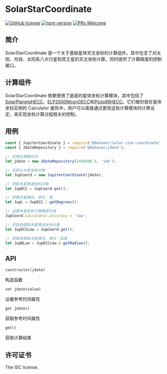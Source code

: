 # SolarStarCoordinate

[![GitHub license](https://img.shields.io/badge/license-MIT-brightgreen.svg)](#) [![npm version](https://img.shields.io/npm/v/react.svg?style=flat)](https://www.npmjs.com/package/@behaver/solar-star-coordinate) [![PRs Welcome](https://img.shields.io/badge/PRs-welcome-brightgreen.svg)](#)

## 简介

SolarStarCoordinate 是一个关于基础星体天文坐标的计算组件。其中包含了对太阳、月球、太阳系八大行星和冥王星的天文坐标计算，同时提供了计算精度的控制接口。

## 计算组件

SolarStarCoordinate 依赖使用了底层的星体坐标计算模块，其中包括了[SolarPlanetsHECC](https://github.com/behaver/solar-planets-hecc)、[ELP2000MoonGECC](https://github.com/behaver/elp2000-moon-gecc)和[Pluto99HECC](https://github.com/behaver/pluto99-hecc)。它们被封装在星体坐标实例的 Calculator 属性中，用户可以直接通过更改这些计算模块的计算设定，来实现坐标计算过程相关的控制。

## 用例

```js
const { JupiterCoordinate } = require('@behaver/solar-star-coordinate');
const { JDateRepository } = require('@behaver/jdate');

// 实例化儒略时间
let jdate = new JDateRepository(2448908.5, 'jde');

// 实例化木星坐标对象
let JupCoord = new JupiterCoordinate(jdate);

// 获取木星黄道坐标对象
let JupECC = JupCoord.get();

// 获取木星黄经，单位：度
let JupL = JupECC.l.getDegrees();

// 设置木星坐标计算精度为低
JupCoord.Calculator.accuracy = 'low';

// 获取低精度木星黄道坐标对象
let JupECCLow = JupCoord.get();

// 获取低精度木星黄经，单位：弧度
let JupBLow = JupECCLow.b.getRadian();
```

## API

`constructor(jdate)`

构造函数

`set jdate(value)`

设置参考时间属性

`get jdate()`

获取参考时间属性

`get()`

获取计算结果

## 许可证书

The ISC license.

